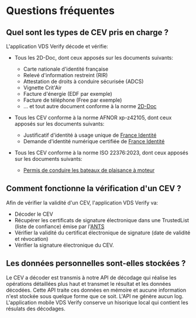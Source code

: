 # Questions fréquentes

## Quel sont les types de CEV pris en charge ?

L'application VDS Verify décode et vérifie:

- Tous les 2D-Doc, dont ceux apposés sur les documents suivants:

  - Carte nationale d'identité française
  - Relevé d'information restreint (RIR)
  - Attestation de droits à conduire sécurisée (ADCS)
  - Vignette Crit'Air
  - Facture d'énergie (EDF par exemple)
  - Facture de téléphone (Free par exemple)
  - ... et tout autre document conforme à la norme [2D-Doc](https://ants.gouv.fr/nos-missions/les-solutions-numeriques/2d-doc)

- Tous les CEV conforme à la norme AFNOR xp-z42105, dont ceux apposés sur les documents suivants:

  - Justificatif d'identité à usage unique de [France Identité](https://france-identite.gouv.fr/justificatif/)
  - Demande d'identité numérique certifiée de [France Identité](https://france-identite.gouv.fr/identite-numerique-certifiee/)

- Tous les CEV conforme à la norme ISO 22376:2023, dont ceux apposés sur les documents suivants:

  - [Permis de conduire les bateaux de plaisance à moteur](https://www.mer.gouv.fr/le-permis-plaisance-permis-de-conduire-les-bateaux-de-plaisance-moteur#summary-target-0)

## Comment fonctionne la vérification d'un CEV ?

Afin de vérifier la validité d'un CEV, l'application VDS Verify va:

- Décoder le CEV
- Récupérer les certificats de signature électronique dans une TrustedList (liste de confiance) émise par l'[ANTS](https://ants.gouv.fr/)
- Vérifier la validité du certificat électronique de signature (date de validité et révocation)
- Vérifier la signature électronique du CEV.

## Les données personnelles sont-elles stockées ?

Le CEV a décoder est transmis à notre API de décodage qui réalise les opérations détaillées plus haut et transmet le résultat et les données décodées. Cette API traite ces données en mémoire et aucune information n'est stockée sous quelque forme que ce soit. L'API ne génère aucun log. L'application mobile VDS Verify conserve un hisorique local qui contient les résulats des décodages.
